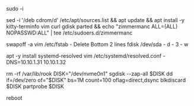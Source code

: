 sudo -i

sed -i '/deb cdrom/d' /etc/apt/sources.list && apt update && apt install -y kitty-terminfo vim curl gdisk parted && echo "zimmermanc ALL=(ALL) NOPASSWD:ALL" | tee /etc/sudoers.d/zimmermanc

swapoff -a
vim /etc/fstab
    - Delete Bottom 2 lines
fdisk /dev/sda
    - d
    - 3
    - w

apt -y install systemd-resolved
vim /etc/systemd/resolved.conf
    - DNS=10.10.1.31 10.10.1.32


rm -rf /var/lib/rook
DISK="/dev/nvme0n1"
sgdisk --zap-all $DISK
dd if=/dev/zero of="$DISK" bs=1M count=100 oflag=direct,dsync
blkdiscard $DISK
partprobe $DISK

reboot